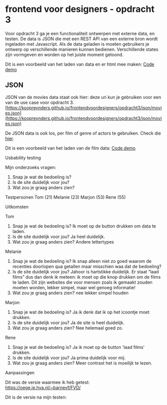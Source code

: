 # frontend voor designers - opdracht 3

Voor opdracht 3 ga je een functionaliteit ontwerpen met externe data, en testen. De data is JSON die met een REST API van een externe bron wordt ingeladen met Javascript. Als de data geladen is moeten gebruikers je ontwerp op verschillende manieren kunnen bedienen. Verschillende states zijn vormgeven en worden op het juiste moment getoond.

Dit is een voorbeeld van het laden van data en er html mee maken:
[Code demo](https://koopreynders.github.io/frontendvoordesigners/opdracht3/XMLHttpRequest/)


## JSON
JSON van de movies data staat ook hier:
deze uri kun je gebruiken voor een van de use case voor opdracht 3.
[https://koopreynders.github.io/frontendvoordesigners/opdracht3/json/movies.json](https://koopreynders.github.io/frontendvoordesigners/opdracht3/json/movies.json)

De JSON data is ook los, per film of genre of actors te gebruiken. Check die [hier](https://github.com/KoopReynders/frontendvoordesigners/tree/master/opdracht3/json).

Dit is een voorbeeld van het laden van de film data:
[Code demo](https://koopreynders.github.io/frontendvoordesigners/opdracht3/v1/)


Usbability testing

Mijn onderzoeks vragen:
1. Snap je wat de bedoeling is?
2. Is de site duidelijk voor jou?
3. Wat zou je graag anders zien?


Testpersonen
Tom (21)
Melanie (23)
Marjon (53)
Rene (55)


Uitkomsten

Tom
1. Snap je wat de bedoeling is?
Ik moet op de button drukken om data te laden.
2. Is de site duidelijk voor jou?
Ja heel duidelijk.
3. Wat zou je graag anders zien?
Andere lettertypes

Melanie
1. Snap je wat de bedoeling is?
Ik snap alleen niet zo goed waarom de recenties doorlopen qua getallen maar misschien waa dat de bedoeling?
2. Is de site duidelijk voor jou?
Jahoor is hartstikke duidelijk. Er staat “laad films” dus dan denk ik meteen: ik moet op die knop drukken om de films te laden. Dit zijn websites die voor mensen zoals ik gemaakt zouden moeten worden, lekker simpel, maar wel genoeg informatie!
3. Wat zou je graag anders zien?
nee lekker simpel houden

Marjon
1. Snap je wat de bedoeling is?
Ja ik denk dat ik op het icoontje moet drukken.
2. Is de site duidelijk voor jou?
Ja de site is heel duidelijk.
3. Wat zou je graag anders zien?
Nee helemaal goed zo.

Rene
1. Snap je wat de bedoeling is?
Ja ik moet op de button 'laad films' drukken.
2. Is de site duidelijk voor jou?
Ja prima duidelijk voor mij.
3. Wat zou je graag anders zien?
Meer contrast het is moeilijk te lezen.


Aanpassingen

Dit was de versie waarmee ik heb getest: 
https://oege.ie.hva.nl/~barnevf/FVD/

Dit is de versie na mijn testen:

